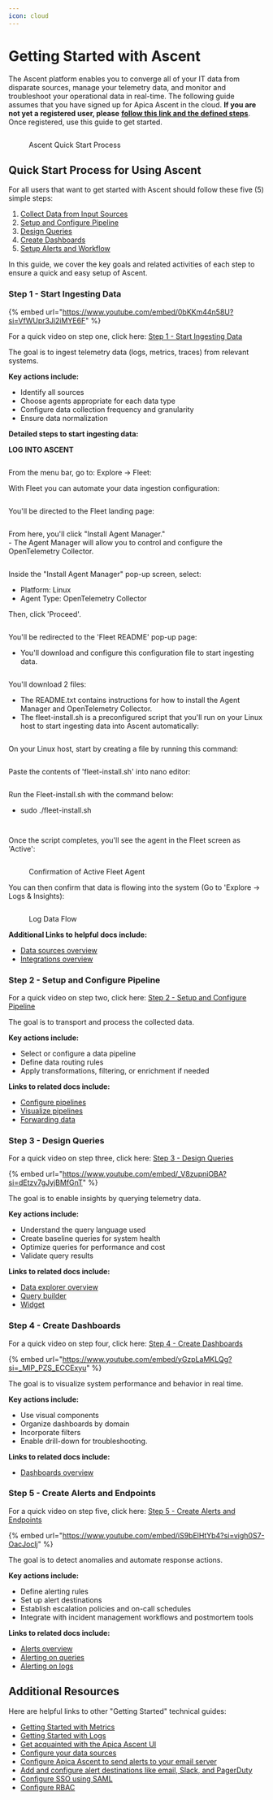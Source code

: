 ```yaml
---
icon: cloud
---
```


# Getting Started with Ascent

The Ascent platform enables you to converge all of your IT data from disparate sources, manage your telemetry data, and monitor and troubleshoot your operational data in real-time. The following guide assumes that you have signed up for Apica Ascent in the cloud. **If you are not yet a registered user, please** [**follow this link and the defined steps**](https://app.gitbook.com/o/-LmzGjHypGkPBzYc0fF0/s/-LmzGprckLqwd5v6bs6m/~/changes/1553/getting-started/logiq-saas/register-and-gain-access). Once registered, use this guide to get started.

<figure><img src="../../.gitbook/assets/image (20) (1) (1) (1).png" alt=""><figcaption><p>Ascent Quick Start Process</p></figcaption></figure>

## Quick Start Process for Using Ascent

For all users that want to get started with Ascent should follow these five (5) simple steps:

1. [Collect Data from Input Sources](./#step-1-collect-data-from-input-sources)
2. [Setup and Configure Pipeline](./#step-2-setup-and-configure-pipeline)
3. [Design Queries](./#step-3-design-queries)
4. [Create Dashboards](./#step-4-create-dashboards)
5. [Setup Alerts and Workflow](./#step-5-setup-alerts-and-workflow)

In this guide, we cover the key goals and related activities of each step to ensure a quick and easy setup of Ascent.

### Step 1 - Start Ingesting Data

{% embed url="https://www.youtube.com/embed/0bKKm44n58U?si=VfWUpr3Ji2iMYE6F" %}

For a quick video on step one, click here: [Step 1 - Start Ingesting Data](https://apicasystem.sharepoint.com/:v:/s/ProfessionalServices/ET5AT3ZMf9NAshVwpdaPq0cBqLRO6_qZVpshZx0qwdcREA?e=0Raie2)

The goal is to ingest telemetry data (logs, metrics, traces) from relevant systems.

**Key actions include:**&#x20;

* Identify all sources
* Choose agents appropriate for each data type
* Configure data collection frequency and granularity
* Ensure data normalization

**Detailed steps to start ingesting data:**

**LOG INTO ASCENT**

<figure><img src="../../.gitbook/assets/image (458).png" alt=""><figcaption></figcaption></figure>

From the menu bar, go to: Explore -> Fleet:

With Fleet you can automate your data ingestion configuration:

<figure><img src="../../.gitbook/assets/image (461).png" alt=""><figcaption></figcaption></figure>

You'll be directed to the Fleet landing page:

<figure><img src="../../.gitbook/assets/image (462).png" alt=""><figcaption></figcaption></figure>

From here, you'll click "Install Agent Manager."\
\- The Agent Manager will allow you to control and configure the OpenTelemetry Collector.

<figure><img src="../../.gitbook/assets/image (463).png" alt=""><figcaption></figcaption></figure>

Inside the "Install Agent Manager" pop-up screen, select:

* Platform: Linux
* Agent Type: OpenTelemetry Collector

Then, click 'Proceed'.

<figure><img src="../../.gitbook/assets/image (464).png" alt=""><figcaption></figcaption></figure>

You'll be redirected to the 'Fleet README' pop-up page:

* You'll download and configure this configuration file to start ingesting data.

<figure><img src="../../.gitbook/assets/image (465).png" alt=""><figcaption></figcaption></figure>

You'll download 2 files:

* The README.txt contains instructions for how to install the Agent Manager and OpenTelemetry Collector.
* The fleet-install.sh is a preconfigured script that you'll run on your Linux host to start ingesting data into Ascent automatically:

<div align="left"><figure><img src="../../.gitbook/assets/image (466).png" alt=""><figcaption></figcaption></figure></div>

On your Linux host, start by creating a file by running this command:

<div align="left"><figure><img src="../../.gitbook/assets/Screenshot 2025-05-23 at 11.08.17 AM.png" alt=""><figcaption></figcaption></figure></div>

Paste the contents of 'fleet-install.sh' into nano editor:

<figure><img src="../../.gitbook/assets/Screenshot 2025-05-23 at 11.08.39 AM.png" alt=""><figcaption></figcaption></figure>

Run the Fleet-install.sh with the command below:

* sudo ./fleet-install.sh

<figure><img src="../../.gitbook/assets/Screenshot 2025-05-23 at 11.10.54 AM.png" alt=""><figcaption></figcaption></figure>

<figure><img src="../../.gitbook/assets/Screenshot 2025-05-23 at 11.12.30 AM.png" alt=""><figcaption></figcaption></figure>

Once the script completes, you'll see the agent in the Fleet screen as 'Active':

<figure><img src="../../.gitbook/assets/image (467).png" alt=""><figcaption><p>Confirmation of Active Fleet Agent</p></figcaption></figure>

You can then confirm that data is flowing into the system (Go to 'Explore -> Logs & Insights):

<figure><img src="../../.gitbook/assets/Screenshot 2025-05-23 at 4.49.42 PM.png" alt=""><figcaption><p>Log Data Flow</p></figcaption></figure>



**Additional Links to helpful docs include:**

* [Data sources overview](https://docs.apica.io/data-sources/overview)
* [Integrations overview](https://docs.apica.io/integrations/overview)

### Step 2 - Setup and Configure Pipeline

For a quick video on step two, click here: [Step 2 - Setup and Configure Pipeline](https://apicasystem.sharepoint.com/:v:/s/ProfessionalServices/EeYwOND5iatLjFfUCE0KQeMB8T_PPhOhqQChJZC8zohKSw?e=e50lwY)

The goal is to transport and process the collected data.

**Key actions include:**

* Select or configure a data pipeline
* Define data routing rules
* Apply transformations, filtering, or enrichment if needed

**Links to related docs include:**

* [Configure pipelines](https://docs.apica.io/flow/pipeline-management/data-flow-pipelines-new)
* [Visualize pipelines](https://docs.apica.io/flow/pipeline-management/data-flow-pipelines)
* [Forwarding data](https://docs.apica.io/flow/pipeline-management/mapping-applications)

### Step 3 - Design Queries

For a quick video on step three, click here: [Step 3 - Design Queries](https://apicasystem.sharepoint.com/:v:/r/sites/ProfessionalServices/Shared%20Documents/Quick%20Start%20Guide%20Videos/step%203%20-%20Creating%20Queries.mp4?csf=1\&web=1\&e=ptXNOU)

{% embed url="https://www.youtube.com/embed/_V8zupniOBA?si=dEtzv7gJyjBMfGnT" %}

The goal is to enable insights by querying telemetry data.

**Key actions include:**

* Understand the query language used
* Create baseline queries for system health
* Optimize queries for performance and cost
* Validate query results

**Links to related docs include:**

* [Data explorer overview](https://docs.apica.io/data-management/overview-1)
* [Query builder](https://docs.apica.io/data-management/overview-1/query-builder)
* [Widget](https://docs.apica.io/data-management/overview-1/widget)

### Step 4 - Create Dashboards

For a quick video on step four, click here: [Step 4 - Create Dashboards](https://apicasystem.sharepoint.com/:v:/s/ProfessionalServices/EXDbT3GbnSNDkMNb0alGtWkB2b4_uWbo9IvI_Hv1batx0g?e=egIxH7)

{% embed url="https://www.youtube.com/embed/yGzpLaMKLQg?si=_MlP_PZS_ECCExyu" %}

The goal is to visualize system performance and behavior in real time.

**Key actions include:**

* Use visual components
* Organize dashboards by domain
* Incorporate filters
* Enable drill-down for troubleshooting.

**Links to related docs include:**

* [Dashboards overview](https://docs.apica.io/getting-started/overview)

### Step 5 - Create Alerts and Endpoints

For a quick video on step five, click here: [Step 5 - Create Alerts and Endpoints](https://apicasystem.sharepoint.com/:v:/s/ProfessionalServices/ETtNWHDcxsdOuB1ZPM53WE8Bk858L4pmO0UpopF5thCrxw?e=fwcYe8)

{% embed url="https://www.youtube.com/embed/iS9bElHtYb4?si=vigh0S7-OacJoclj" %}

The goal is to detect anomalies and automate response actions.

**Key actions include:**

* Define alerting rules
* Set up alert destinations
* Establish escalation policies and on-call schedules
* Integrate with incident management workflows and postmortem tools

**Links to related docs include:**

* [Alerts overview](https://docs.apica.io/logiq-events/alerts)
* [Alerting on queries](https://docs.apica.io/logiq-events/alerts-simple-anomaly)
* [Alerting on logs](https://docs.apica.io/logiq-events/alerts-1)

## Additional Resources

Here are helpful links to other "Getting Started" technical guides:

* [Getting Started with Metrics](getting-started-with-metrics.md)
* [Getting Started with Logs](getting-started-with-logs/)
* [Get acquainted with the Apica Ascent UI](../../product-overview/the-logiq-ui.md)
* [Configure your data sources](../../integrations/overview/)
* [Configure Apica Ascent to send alerts to your email server](../../logiq-ui-configuration/email-configuration-setup.md)
* [Add and configure alert destinations like email, Slack, and PagerDuty](../../integrations/list-of-integrations/alert-destinations/)
* [Configure SSO using SAML](../../logiq-ui-configuration/single-sign-on-configuration.md)
* [Configure RBAC](../../log-management/configuring-rbac.md)

